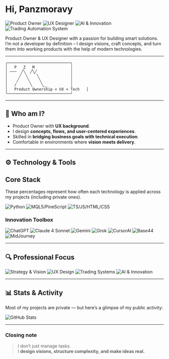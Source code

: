 # Hi, Panzmoravy
![Product Owner](https://img.shields.io/badge/Role-Product%20Owner-blue)
![UX Designer](https://img.shields.io/badge/Focus-UX%20Design-orange)
![AI & Innovation](https://img.shields.io/badge/Passion-AI%20%26%20Innovation-8A2BE2) 
![Trading Automation System](https://img.shields.io/badge/Interest-Trading%20Automation%20System-e75480)



Product Owner & UX Designer with a passion for building smart solutions.  
I’m not a developer by definition – I design visions, craft concepts, and turn them into working products with the help of modern technologies. 

---

```
╭────────────────────────────╮
│   P   Z   M                │
│ ───  ╱╲  ╱╲╱               │
│     ╱  ╲    ╲              │
│    ╱    ╲    ╲             │
│   /      ╲    ╲__          │
│   Product Ownership × UX × Tech   │
╰────────────────────────────╯

```
---

## 👤 Who am I?  
- Product Owner with **UX background**.  
- I design **concepts, flows, and user-centered experiences**.  
- Skilled in **bridging business goals with technical execution**.  
- Comfortable in environments where **vision meets delivery**.  

---

## ⚙️ Technology & Tools  

## Core Stack  

These percentages represent how often each technology is applied across my projects (including private ones).  

![Python](https://img.shields.io/badge/Python-70%25-blue)  ![MQL5/PineScript](https://img.shields.io/badge/MQL5%20%2F%20PineScript-55%25-green)  ![TS/JS/HTML/CSS](https://img.shields.io/badge/TS%20%2F%20JS%20%2F%20HTML%20%2F%20CSS-40%25-yellow)


### Innovation Toolbox

![ChatGPT](https://img.shields.io/badge/ChatGPT-Daily-8A2BE2)  ![Claude 4 Sonnet](https://img.shields.io/badge/Claude%204%20Sonnet-Frequently-9370DB)  ![Gemini](https://img.shields.io/badge/Gemini-Regular-4169E1)  ![Grok](https://img.shields.io/badge/Grok-Occasional-1E90FF)  ![CursorAI](https://img.shields.io/badge/CursorAI-Daily-228B22)  ![Base44](https://img.shields.io/badge/Base44-Regular-2E8B57)  ![MidJourney](https://img.shields.io/badge/MidJourney-CreativeUse-FF8C00)

---

## 🔍 Professional Focus  

![Strategy & Vision](https://img.shields.io/badge/Strategy%20%26%20Vision-Roadmaps%20%26%20Clarity-4682B4)  ![UX Design](https://img.shields.io/badge/UX%20Design-User--Centric%20Flows-FF8C00)  ![Trading Systems](https://img.shields.io/badge/Trading%20Systems-Automation%20%26%20Markets-2E8B57)  ![AI & Innovation](https://img.shields.io/badge/AI%20%26%20Innovation-Cutting--Edge%20Tools-8A2BE2)

---

## 📊 Stats & Activity  

Most of my projects are private — but here’s a glimpse of my public activity:  

![GitHub Stats](https://github-readme-stats.vercel.app/api?username=toz-panzmoravy&show_icons=true&theme=transparent&hide_title=true&hide=issues,prs&count_private=true)  

---

### Closing note  
> I don’t just manage tasks.  
> I **design visions, structure complexity, and make ideas real.**
